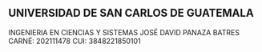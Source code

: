  ## UNIVERSIDAD DE SAN CARLOS DE GUATEMALA
 
 INGENIERIA EN CIENCIAS Y SISTEMAS
 JOSÉ DAVID PANAZA BATRES
 CARNÉ: 202111478
 CUI: 3848221850101